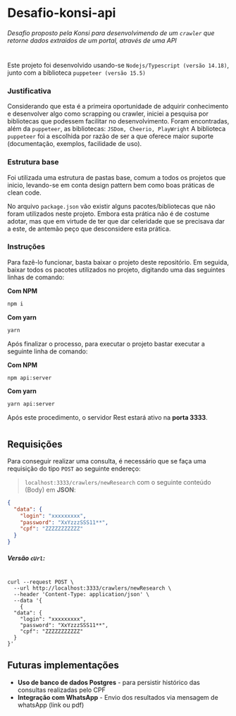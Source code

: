 # Desafio-konsi-api

###### Desafio proposto pela Konsi para desenvolvimendo de um `crawler` que retorne dados extraidos de um portal, através de uma API

#

#

Este projeto foi desenvolvido usando-se `Nodejs/Typescript (versão 14.18)`, junto com a biblioteca `puppeteer (versão 15.5)`

### Justificativa

Considerando que esta é a primeira oportunidade de adquirir conhecimento e desenvolver algo como scrapping ou crawler, iniciei a pesquisa por bibliotecas que podessem facilitar no desenvolvimento.
Foram encontradas, além da `puppeteer`, as bibliotecas: `JSDom, Cheerio, PlayWright`
A biblioteca `puppeteer` foi a escolhida por razão de ser a que oferece maior suporte (documentação, exemplos, facilidade de uso).

### Estrutura base

Foi utilizada uma estrutura de pastas base, comum a todos os projetos que inicio, levando-se em conta design pattern bem como boas práticas de clean code.

No arquivo `package.json` vão existir alguns pacotes/bibliotecas que não foram utilizados neste projeto. Embora esta prática não é de costume adotar, mas que em virtude de ter que dar celeridade que se precisava dar a este, de antemão peço que desconsidere esta prática.

### Instruções

Para fazê-lo funcionar, basta baixar o projeto deste repositório.
Em seguida, baixar todos os pacotes utilizados no projeto, digitando uma das seguintes linhas de comando:

**Com NPM**

```sh
npm i
```

**Com yarn**

```sh
yarn
```

Após finalizar o processo, para executar o projeto bastar executar a seguinte linha de comando:

**Com NPM**

```sh
npm api:server
```

**Com yarn**

```sh
yarn api:server
```

Após este procedimento, o servidor Rest estará ativo na **porta 3333**.

#

## Requisições

Para conseguir realizar uma consulta, é necessário que se faça uma requisição do tipo `POST` ao seguinte endereço:

> `localhost:3333/crawlers/newResearch` com o seguinte conteúdo (Body) em **JSON**:

```json
{
  "data": {
    "login": "xxxxxxxxx",
    "password": "XxYzzzSSS11**",
    "cpf": "ZZZZZZZZZZZ"
  }
}
```

##### Versão `cUrl`:

#

```console
curl --request POST \
  --url http://localhost:3333/crawlers/newResearch \
  --header 'Content-Type: application/json' \
  --data '{
	{
  "data": {
    "login": "xxxxxxxxx",
    "password": "XxYzzzSSS11**",
    "cpf": "ZZZZZZZZZZZ"
  }
}'
```

## Futuras implementações

- **Uso de banco de dados Postgres** - para persistir histórico das consultas realizadas pelo CPF
- **Integração com WhatsApp** - Envio dos resultados via mensagem de whatsApp (link ou pdf)
